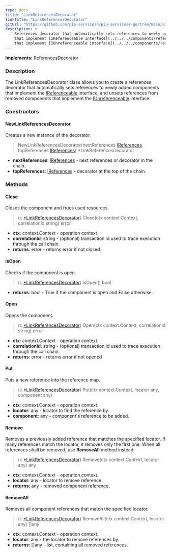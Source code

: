 ```yaml
---
type: docs
title: "LinkReferencesDecorator"
linkTitle: "LinkReferencesDecorator"
gitUrl: "https://github.com/pip-services4/pip-services4-go/tree/main/pip-services4-container-go"
description: >
    References decorator that automatically sets references to newly added components
    that implement [IReferenceable interface](../../../components/refer/ireferenceable), and unsets references from removed components
    that implement [IUnreferenceable interface](../../../components/refer/iunreferenceable).
---
```


**Implements:** [ReferencesDecorator](../references_decorator)


### Description

The LinkReferencesDecorator class allows you to create a references decorator that automatically sets references to newly added components that implement the [IReferenceable](../../../components/refer/ireferenceable) interface, and unsets references from removed components that implement the [IUnreferenceable](../../../components/refer/iunreferenceable) interface.

### Constructors

#### NewLinkReferencesDecorator
Creates a new instance of the decorator.

> NewLinkReferencesDecorator(nextReferences [IReferences](../../../components/refer/ireferences), topReferences [IReferences](../../../components/refer/ireferences)) *LinkReferencesDecorator

- **nextReferences**: [IReferences](../../../components/refer/ireferences) - next references or decorator in the chain.
- **topReferences**: [IReferences](../../../components/refer/ireferences) - decorator at the top of the chain.

### Methods

#### Close
Closes the component and frees used resources.

> (c [*LinkReferencesDecorator]()) Close(ctx context.Context, correlationId string) error

- **ctx**: context.Context - operation context.
- **correlationId**: string - (optional) transaction id used to trace execution through the call chain.
- **returns**: error - returns error if not closed

#### IsOpen
Checks if the component is open.

> (c [*LinkReferencesDecorator]()) IsOpen() bool
- **returns**: bool - True if the component is open and False otherwise.

#### Open
Opens the component.

> (c [*LinkReferencesDecorator]()) Open(ctx context.Context, correlationId string) error 

- **ctx**: context.Context - operation context.
- **correlationId**: string - (optional) transaction id used to trace execution through the call chain.
- **returns**: error - returns error if not opened

#### Put
Puts a new reference into the reference map.

> (c [*LinkReferencesDecorator]()) Put(ctx context.Context, locator any, component any)

- **ctx**: context.Context - operation context.
- **locator**: any - locator to find the reference by.
- **component**: any - component's reference to be added.


#### Remove
Removes a previously added reference that matches the specified locator.
If many references match the locator, it removes only the first one.
When all references shall be removed, use **RemoveAll** method instead.

> (c [*LinkReferencesDecorator]()) Remove(ctx context.Context, locator any) any

- **ctx**: context.Context - operation context.
- **locator**: any - locator to remove reference
- **returns**: any - removed component reference.

#### RemoveAll
Removes all component references that match the specified locator.

> (c [*LinkReferencesDecorator]()) RemoveAll(ctx context.Context, locator any) []any

- **ctx**: context.Context - operation context.
- **locator**: any - the locator to remove references by.
- **returns**: []any - list, containing all removed references.

